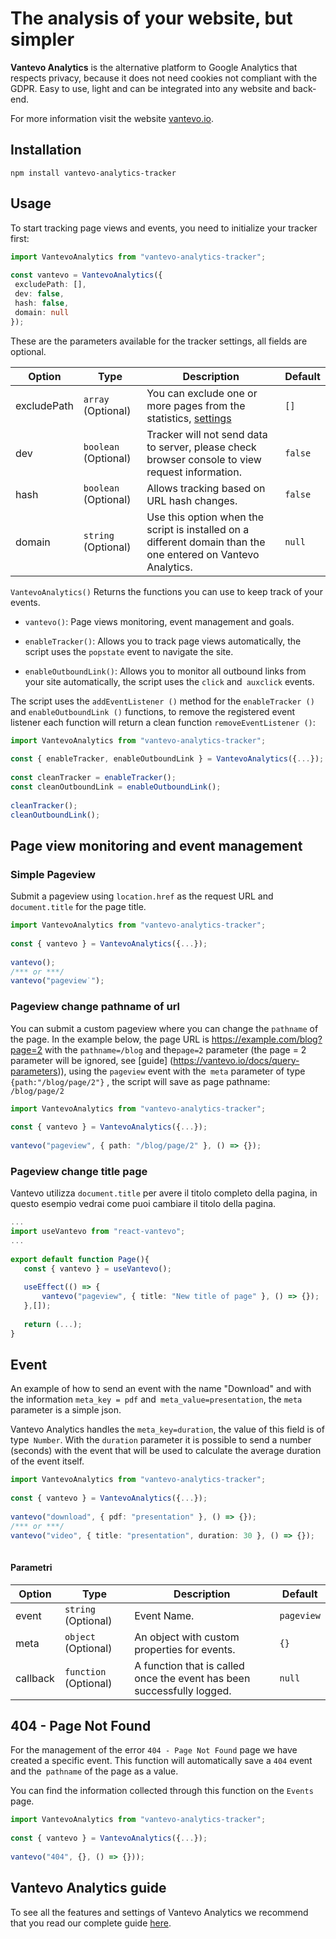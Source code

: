 # The analysis of your website, but simpler
 
**Vantevo Analytics** is the alternative platform to Google Analytics that respects privacy, because it does not need cookies not compliant with the GDPR. Easy to use, light and can be integrated into any website and back-end.
 
For more information visit the website [vantevo.io](https://vantevo.io?utm_source=npm&utm_medium=vantevo-analytics-tracker).
 
## Installation
 
`npm install vantevo-analytics-tracker`
 
## Usage
 
To start tracking page views and events, you need to initialize your tracker first:
 
```ts
import VantevoAnalytics from "vantevo-analytics-tracker";
 
const vantevo = VantevoAnalytics({
 excludePath: [],
 dev: false,
 hash: false,
 domain: null
});
```
 
These are the parameters available for the tracker settings, all fields are optional.
 
| Option      | Type      | Description                                                                                                                    | Default |
| ----------- | --------- | ------------------------------------------------------------------------------------------------------------------------------ | ------- |
| excludePath | `array`  (Optional) | You can exclude one or more pages from the statistics, [settings](https://vantevo.io/docs/come-escludere-una-pagina-dalle-statistiche?utm_source=npm&utm_medium=vantevo-analytics-tracker)          | `[]`    |
| dev         | `boolean` (Optional)| Tracker will not send data to server, please check browser console to view request information.                              | `false` |
| hash        | `boolean` (Optional)| Allows tracking based on URL hash changes.                                                            | `false` |
| domain      | `string` (Optional)| Use this option when the script is installed on a different domain than the one entered on Vantevo Analytics. | `null`  |
 
`VantevoAnalytics()` Returns the functions you can use to keep track of your events.
 
- `vantevo()`: Page views monitoring, event management and goals.
 
- `enableTracker()`: Allows you to track page views automatically, the script uses the `popstate` event to navigate the site.
 
- `enableOutboundLink()`: Allows you to monitor all outbound links from your site automatically, the script uses the `click` and` auxclick` events.
 
The script uses the `addEventListener ()` method for the `enableTracker ()` and `enableOutboundLink ()` functions, to remove the registered event listener each function will return a clean function `removeEventListener ()`:
 
```ts
import VantevoAnalytics from "vantevo-analytics-tracker";
 
const { enableTracker, enableOutboundLink } = VantevoAnalytics({...});
 
const cleanTracker = enableTracker();
const cleanOutboundLink = enableOutboundLink();
 
cleanTracker();
cleanOutboundLink();
```
 
## Page view monitoring and event management
 
### Simple Pageview
Submit a pageview using `location.href` as the request URL and` document.title` for the page title.
```ts
import VantevoAnalytics from "vantevo-analytics-tracker";
 
const { vantevo } = VantevoAnalytics({...});
 
vantevo();
/*** or ***/
vantevo("pageview˙");
```
 
### Pageview change pathname of url
 
You can submit a custom pageview where you can change the `pathname` of the page. In the example below, the page URL is https://example.com/blog?page=2 with the `pathname=/blog` and the`page=2` parameter (the page = 2 parameter will be ignored, see [guide] (https://vantevo.io/docs/query-parameters)), using the `pageview` event with the` meta` parameter of type `{path:"/blog/page/2"}` , the script will save as page pathname: `/blog/page/2`
 
 
```ts
import VantevoAnalytics from "vantevo-analytics-tracker";
 
const { vantevo } = VantevoAnalytics({...});
 
vantevo("pageview", { path: "/blog/page/2" }, () => {});
```

### Pageview change title page

Vantevo utilizza `document.title` per avere il titolo completo della pagina, in questo esempio vedrai come puoi cambiare il titolo della pagina.
 
```ts
...
import useVantevo from "react-vantevo";
...
 
export default function Page(){
   const { vantevo } = useVantevo();
 
   useEffect(() => {
       vantevo("pageview", { title: "New title of page" }, () => {});
   },[]);
 
   return (...);
}
```

 
## Event
 
An example of how to send an event with the name "Download" and with the information `meta_key = pdf` and` meta_value=presentation`, the `meta` parameter is a simple json.
 
Vantevo Analytics handles the `meta_key=duration`, the value of this field is of type` Number`. With the `duration` parameter it is possible to send a number (seconds) with the event that will be used to calculate the average duration of the event itself.
 
```ts
import VantevoAnalytics from "vantevo-analytics-tracker";
 
const { vantevo } = VantevoAnalytics({...});
 
vantevo("download", { pdf: "presentation" }, () => {});
/*** or ***/
vantevo("video", { title: "presentation", duration: 30 }, () => {});
 
```
 
#### Parametri
 
| Option | Type | Description | Default |
| -------------- | --------- | ---------------------------------------------------------------------------------------- | ------------------------ |
| event | `string` (Optional) | Event Name. | `pageview`|
| meta | `object` (Optional) | An object with custom properties for events. | `{}`|
| callback | `function` (Optional) | A function that is called once the event has been successfully logged. | `null` |
 
 
## 404  - Page Not Found
For the management of the error `404 - Page Not Found` page we have created a specific event. This function will automatically save a `404` event and the` pathname` of the page as a value.
 
You can find the information collected through this function on the `Events` page.
 
```ts
import VantevoAnalytics from "vantevo-analytics-tracker";
 
const { vantevo } = VantevoAnalytics({...});
 
vantevo("404", {}, () => {}));
```
 
 
## Vantevo Analytics guide
 
To see all the features and settings of Vantevo Analytics we recommend that you read our complete guide [here](https://vantevo.io/docs?utm_source=npm&utm_medium=vantevo-analytics-tracker).
 



